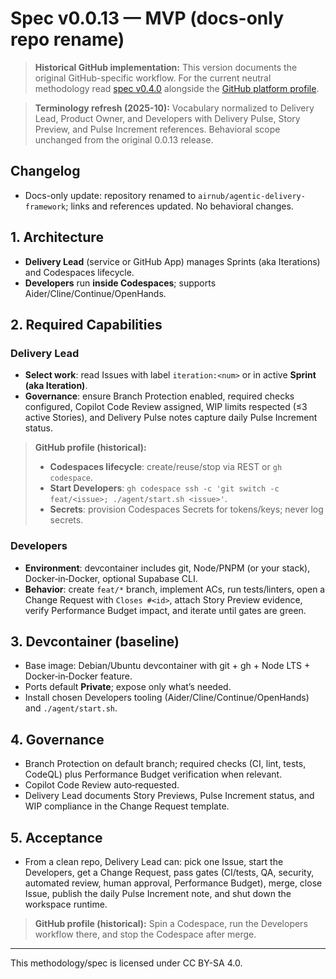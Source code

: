 # Spec v0.0.13 — MVP (docs-only repo rename)

> **Historical GitHub implementation:** This version documents the original GitHub-specific workflow. For the current neutral methodology read [spec v0.4.0](../../spec.v0.4.0.md) alongside the [GitHub platform profile](../../../profiles/github.md).

> **Terminology refresh (2025-10):** Vocabulary normalized to Delivery Lead, Product Owner, and Developers with Delivery Pulse, Story Preview, and Pulse Increment references. Behavioral scope unchanged from the original 0.0.13 release.

## Changelog

- Docs-only update: repository renamed to `airnub/agentic-delivery-framework`; links and references updated. No behavioral changes.

## 1. Architecture
- **Delivery Lead** (service or GitHub App) manages Sprints (aka Iterations) and Codespaces lifecycle.
- **Developers** run **inside Codespaces**; supports Aider/Cline/Continue/OpenHands.

## 2. Required Capabilities
### Delivery Lead
- **Select work**: read Issues with label `iteration:<num>` or in active **Sprint (aka Iteration)**.
- **Governance**: ensure Branch Protection enabled, required checks configured, Copilot Code Review assigned, WIP limits respected (≤3 active Stories), and Delivery Pulse notes capture daily Pulse Increment status.

> **GitHub profile (historical):**
> - **Codespaces lifecycle**: create/reuse/stop via REST or `gh codespace`.
> - **Start Developers**: `gh codespace ssh -c 'git switch -c feat/<issue>; ./agent/start.sh <issue>'`.
> - **Secrets**: provision Codespaces Secrets for tokens/keys; never log secrets.

### Developers
- **Environment**: devcontainer includes git, Node/PNPM (or your stack), Docker‑in‑Docker, optional Supabase CLI.
- **Behavior**: create `feat/*` branch, implement ACs, run tests/linters, open a Change Request with `Closes #<id>`, attach Story Preview evidence, verify Performance Budget impact, and iterate until gates are green.

## 3. Devcontainer (baseline)
- Base image: Debian/Ubuntu devcontainer with git + gh + Node LTS + Docker‑in‑Docker feature.
- Ports default **Private**; expose only what’s needed.
- Install chosen Developers tooling (Aider/Cline/Continue/OpenHands) and `./agent/start.sh`.

## 4. Governance
- Branch Protection on default branch; required checks (CI, lint, tests, CodeQL) plus Performance Budget verification when relevant.
- Copilot Code Review auto‑requested.
- Delivery Lead documents Story Previews, Pulse Increment status, and WIP compliance in the Change Request template.

## 5. Acceptance
- From a clean repo, Delivery Lead can: pick one Issue, start the Developers, get a Change Request, pass gates (CI/tests, QA, security, automated review, human approval, Performance Budget), merge, close Issue, publish the daily Pulse Increment note, and shut down the workspace runtime.

> **GitHub profile (historical):** Spin a Codespace, run the Developers workflow there, and stop the Codespace after merge.

---

This methodology/spec is licensed under CC BY-SA 4.0.
